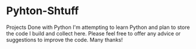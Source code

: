 # Pyhton-Shtuff
Projects Done with Python
I'm attempting to learn Python and plan to store the code I build and collect here. Please feel free to offer any advice or suggestions to improve the code.
Many thanks!
